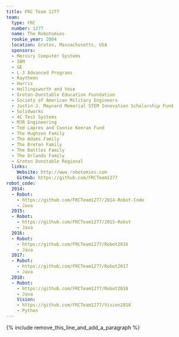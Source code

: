 ```yaml
---
title: FRC Team 1277
team:
  type: FRC
  number: 1277
  name: The Robotomies
  rookie_year: 2004
  location: Groton, Massachusetts, USA
  sponsors:
  - Mercury Computer Systems
  - IBM
  - GE
  - L-3 Advanced Programs
  - Raytheon
  - Harris
  - Hollingsworth and Vose
  - Groton-Dunstable Education Foundation
  - Society of American Military Engineers
  - Justin J. Maynard Memorial STEM Innovation Scholarship Fund
  - Solidworks
  - 4C Test Systems
  - MJR Engineering
  - Ted Lapres and Connie Keeran Fund
  - The Hughson Family
  - The Adams Family
  - The Breton Family
  - The Battles Family
  - The Orlando Family
  - Groton Dunstable Regional
  links:
    Website: http://www.robotomies.com
    GitHub: https://github.com/FRCTeam1277
robot_code:
  2014:
  - Robot:
    - https://github.com/FRCTeam1277/2014-Robot-Code
    - Java
  2015:
  - Robot:
    - https://github.com/FRCTeam1277/2015-Robot
    - Java
  2016:
  - Robot:
    - https://github.com/FRCTeam1277/Robot2016
    - Java
  2017:
  - Robot:
    - https://github.com/FRCTeam1277/Robot2017
    - Java
  2018:
  - Robot:
    - https://github.com/FRCTeam1277/Robot2018
    - Java
    Vision:
    - https://github.com/FRCTeam1277/Vision2018
    - Python
---
```


{% include remove_this_line_and_add_a_paragraph %}